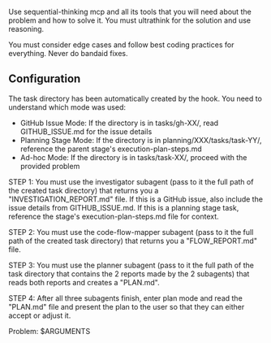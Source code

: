 Use sequential-thinking mcp and all its tools that you will need about the problem and how to solve it. 
You must ultrathink for the solution and use reasoning.

You must consider edge cases and follow best coding practices for everything. Never do bandaid fixes.

## Configuration

The task directory has been automatically created by the hook. You need to understand which mode was used:
- GitHub Issue Mode: If the directory is in tasks/gh-XX/, read GITHUB_ISSUE.md for the issue details
- Planning Stage Mode: If the directory is in planning/XXX/tasks/task-YY/, reference the parent stage's execution-plan-steps.md
- Ad-hoc Mode: If the directory is in tasks/task-XX/, proceed with the provided problem

STEP 1: You must use the investigator subagent (pass to it the full path of the created task 
directory) that returns you a "INVESTIGATION_REPORT.md" file. If this is a GitHub issue, also 
include the issue details from GITHUB_ISSUE.md. If this is a planning stage task, reference 
the stage's execution-plan-steps.md file for context.

STEP 2: You must use the code-flow-mapper subagent (pass to it the full path of the created task 
directory) that returns you a "FLOW_REPORT.md" file.

STEP 3: You must use the planner subagent (pass to it the full path of the task directory that 
contains the 2 reports made by the 2 subagents) that reads both reports and creates a "PLAN.md".

STEP 4: After all three subagents finish, enter plan mode and read the "PLAN.md" file and present the plan 
to the user so that they can either accept or adjust it.

Problem: $ARGUMENTS